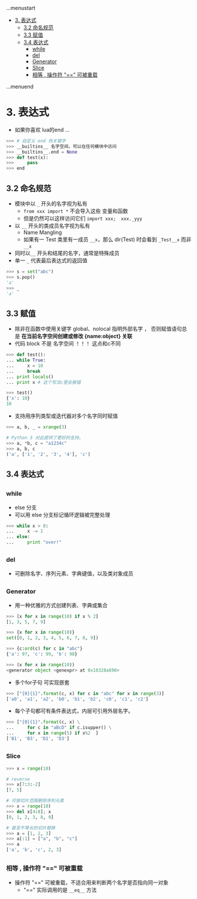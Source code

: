 ...menustart

 - [3. 表达式](#680c8f0fc92b0567222e133e40862ee0)
     - [3.2 命名规范](#10bc14b9093cc6c13287e1716eae2314)
     - [3.3 赋值](#ee3f6f66dd85c01d0cc7a47853768819)
     - [3.4 表达式](#012bcc3676254ba476bef97e1d28c099)
         - [while](#901889f4f34f8ca18ac2f53d1fed346e)
         - [del](#d2bcc286168bf8e040885c5cb7b6df13)
         - [Generator](#92a8f0b9d28a89b480bd1d29f46f0484)
         - [Slice](#d140d37ad98c12ccd8e1c432f548bcdb)
         - [相等 , 操作符 "==" 可被重载](#1596d63c8ed6ef83ea2fee5f847baca9)

...menuend


<h2 id="680c8f0fc92b0567222e133e40862ee0"></h2>

# 3. 表达式

 - 如果你喜欢 lua的end ...

```python
>>> # 自定义 end 伪关键字
>>> __builtins__ 名字空间，可以在任何模块中访问
>>> __builtins__.end = None
>>> def test(x):
>>>     pass
>>> end
```

<h2 id="10bc14b9093cc6c13287e1716eae2314"></h2>

## 3.2 命名规范

 - 模块中以 `_` 开头的名字视为私有
    - `from xxx import *` 不会导入这些 变量和函数
    - 但是仍然可以这样访问它们  `import xxx;  xxx._yyy`
 - 以 `__` 开头的类成员名字视为私有
    - Name Mangling
    - 如果有一 Test 类里有一成员 `__x`，那么 dir(Test) 时会看到 `_Test__x` 而非 `__x`
 - 同时以`__` 开头和结尾的名字，通常是特殊成员
 - 单一 `_` 代表最后表达式的返回值

```python
>>> s = set("abc")
>>> s.pop()
'a'
>>> _
'a'
```

<h2 id="ee3f6f66dd85c01d0cc7a47853768819"></h2>

## 3.3 赋值

 - 除非在函数中使用关键字 global、nolocal 指明外部名字 ， 否则赋值语句总是 **在当前名字空间创建或修改 {name:object} 关联**
 - 代码 block 不是 名字空间 ！！！ 这点和c不同

```python
>>> def test():
... while True:
...     x = 10
...     break
... print locals()
... print x # 这个写法c里会报错 

>>> test()
{'x': 10}
10
```

 - 支持用序列类型或迭代器对多个名字同时赋值

```python
>>> a, b, _ = xrange(3)

# Python 3 对此提供了更好的支持。
>>> a, *b, c = "a1234c"
>>> a, b, c
('a', ['1', '2', '3', '4'], 'c')
```

<h2 id="012bcc3676254ba476bef97e1d28c099"></h2>

## 3.4 表达式

<h2 id="901889f4f34f8ca18ac2f53d1fed346e"></h2>

### while

 - else 分支
 - 可以用 else 分支标记循环逻辑被完整处理

```python
>>> while x > 0:
...     x -= 1
... else:
...     print "over!"

```

<h2 id="d2bcc286168bf8e040885c5cb7b6df13"></h2>

### del

 - 可删除名字、序列元素、字典键值，以及类对象成员

<h2 id="92a8f0b9d28a89b480bd1d29f46f0484"></h2>

### Generator

 - 用一种优雅的方式创建列表、字典或集合

```python
>>> [x for x in range(10) if x % 2]
[1, 3, 5, 7, 9]

>>> {x for x in range(10)}
set([0, 1, 2, 3, 4, 5, 6, 7, 8, 9])

>>> {c:ord(c) for c in "abc"}
{'a': 97, 'c': 99, 'b': 98}

>>> (x for x in range(10))
<generator object <genexpr> at 0x10328a690>
```

 -  多个for子句 可实现嵌套

```python
>>> ["{0}{1}".format(c, x) for c in "abc" for x in range(3)]
['a0', 'a1', 'a2', 'b0', 'b1', 'b2', 'c0', 'c1', 'c2']
```

 - 每个子句都可有条件表达式，内层可引用外层名字。

```python
>>> ["{0}{1}".format(c, x) \
...     for c in "aBcD" if c.isupper() \
...     for x in range(5) if x%2  ]    
['B1', 'B3', 'D1', 'D3']
```

<h2 id="d140d37ad98c12ccd8e1c432f548bcdb"></h2>

### Slice

```python
>>> x = range(10) 

# reverse
>>> x[7:3:-2]
[7, 5]

# 可按切片范围删除序列元素
>>> x = range(10)
>>> del x[4:8]; x
[0, 1, 2, 3, 8, 9]

# 甚至不等长的切片替换
>>> a = [1, 2, 3]
>>> a[:1] = ["a", "b", "c"]
>>> a
['a', 'b', 'c', 2, 3]
```

<h2 id="1596d63c8ed6ef83ea2fee5f847baca9"></h2>

### 相等 , 操作符 "==" 可被重载

 - 操作符 "==" 可被重载，不适合用来判断两个名字是否指向同一对象
    - "==" 实际调用的是 `__eq__` 方法





